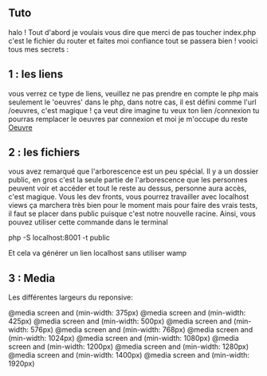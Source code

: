 ## Tuto 
halo ! 
Tout d'abord je voulais vous dire que merci de pas toucher index.php c'est le fichier du router et faites moi confiance tout se passera bien !
vooici tous mes secrets : 
## 1 : les liens
vous verrez ce type de liens, veuillez ne pas prendre en compte le php mais seulement le 'oeuvres' dans le php, dans notre cas, il est défini comme l'url /oeuvres, c'est magique ! ça veut dire imagine tu veux ton lien /connexion tu pourras remplacer le oeuvres par connexion et moi je m'occupe du reste
<a href="<?= $router->generate('oeuvres')?>">Oeuvre </a><br>


## 2 : les fichiers

vous avez remarqué que l'arborescence est un peu spécial. Il y a un dossier public, en gros c'est la seule partie de l'arborescence que les personnes peuvent voir et accéder et tout le reste au dessus, personne aura accès, c'est magique. Vous les dev fronts, vous pourrez travailler avec localhost views ça marchera très bien pour le moment
mais pour faire des vrais tests, il faut se placer dans public puisque c'est notre nouvelle racine. Ainsi, vous pouvez utiliser cette commande dans le terminal

php -S localhost:8001 -t public

Et cela va générer un lien localhost sans utiliser wamp

## 3 : Media

Les différentes largeurs du reponsive:

@media screen and (min-width: 375px)
@media screen and (min-width: 425px)
@media screen and (min-width: 500px)
@media screen and (min-width: 576px)
@media screen and (min-width: 768px)
@media screen and (min-width: 1024px)
@media screen and (min-width: 1080px)
@media screen and (min-width: 1200px)
@media screen and (min-width: 1280px)
@media screen and (min-width: 1400px)
@media screen and (min-width: 1920px)
